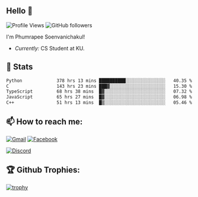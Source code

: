
<h2>Hello 👋</h2> 

![Profile Views](https://komarev.com/ghpvc/?username=Homiez09&label=Profile%20views&color=0e75b6&style=flat)
![GitHub followers](https://img.shields.io/github/followers/HomieZ09.svg?style=social&label=Follow)


I'm Phumrapee Soenvanichakul!

- <i>Currently:</i> CS Student at KU.

<h2>👀 Stats</h2>

<!--START_SECTION:waka-->

```txt
Python             378 hrs 13 mins ██████████░░░░░░░░░░░░░░░   40.35 %
C                  143 hrs 23 mins ███▓░░░░░░░░░░░░░░░░░░░░░   15.30 %
TypeScript         68 hrs 38 mins  █▓░░░░░░░░░░░░░░░░░░░░░░░   07.32 %
JavaScript         65 hrs 27 mins  █▓░░░░░░░░░░░░░░░░░░░░░░░   06.98 %
C++                51 hrs 13 mins  █▒░░░░░░░░░░░░░░░░░░░░░░░   05.46 %
```

<!--END_SECTION:waka-->

<h2>📫 How to reach me:</h2>

<a href="mailto:phumrapeesoen1@gmail.com">![Gmail](https://img.shields.io/badge/Gmail-D14836?style=for-the-badge&logo=gmail&logoColor=white)</a> 
<a href="https://web.facebook.com/phumrapee.soenvanichakul.3/">![Facebook](https://img.shields.io/badge/Facebook-4267B2?style=for-the-badge&logo=facebook&logoColor=white)</a>

<a href="https://discord.gg/EWnAEUtFVm">![Discord](https://discord.c99.nl/widget/theme-1/297740667784921089.png)</a> 

<h2>🏆 Github Trophies:</h2>

[![trophy](https://github-profile-trophy.vercel.app/?username=Homiez09&theme=discord&row=1)](https://github.com/ryo-ma/github-profile-trophy)
